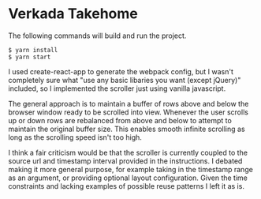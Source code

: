# Verkada Takehome
The following commands will build and run the project.
```
$ yarn install
$ yarn start
```

I used create-react-app to generate the webpack config, but I wasn't completely sure what
"use any basic libaries you want (except jQuery)" included, so I implemented the scroller just using
vanilla javascript.

The general approach is to maintain a buffer of rows above and below the browser window ready to be scrolled into view. Whenever the user scrolls up or down rows are rebalanced from above and below to attempt to maintain the original buffer size. This enables smooth infinite scrolling as long as the scrolling speed isn't too high.

I think a fair criticism would be that the scroller is currently coupled to the source url and
timestamp interval provided in the instructions. I debated making it more general purpose, for example
taking in the timestamp range as an argument, or providing optional layout configuration.
Given the time constraints and lacking examples of possible reuse patterns I left it as is.